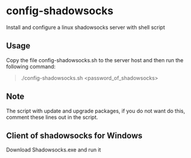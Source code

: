 # config-shadowsocks
Install and configure a linux shadowsocks server with shell script

## Usage
Copy the file config-shadowsocks.sh to the server host and then run the following command:
> ./config-shadowsocks.sh <password_of_shadowsocks>

## Note
The script with update and upgrade packages, if you do not want do this, comment these lines out in the script.

## Client of shadowsocks for Windows
Download Shadowsocks.exe and run it 